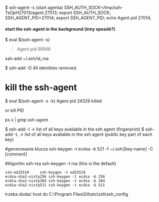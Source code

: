 
$ ssh-agent -s (start agenta)
SSH_AUTH_SOCK=/tmp/ssh-TsOpH27013/agent.27013; export SSH_AUTH_SOCK;
SSH_AGENT_PID=27014; export SSH_AGENT_PID;
echo Agent pid 27014;


#### start the ssh-agent in the background (inny sposób?)
$ eval $(ssh-agent -s)
> Agent pid 59566

ssh-add ~/.ssh/id_rsa

$ ssh-add -D
All identities removed.

# kill the ssh-agent
$ eval $(ssh-agent -s -k)
Agent pid 24329 killed

or kill PID

ps x | grep ssh-agent

$ ssh-add -l -> list of all keys avaliable in the ssh agent (fingerprint)
$ ssh-add -L -> list of all keys avaliable in the ssh agent (public key part of each key)

#generowanie klucza
ssh-keygen -t ecdsa -b 521 -f ~/.ssh/[key-name] -C [comment]

#Algoritm
ssh-rsa	ssh-keygen -t rsa (this is the default)

	ssh-ed25519		ssh-keygen -t ed25519
	ecdsa-sha2-nistp256	ssh-keygen -t ecdsa -b 256
	ecdsa-sha2-nistp384	ssh-keygen -t ecdsa -b 384
	ecdsa-sha2-nistp521	ssh-keygen -t ecdsa -b 521

trzeba dodać host do C:\Program Files\Git\etc\ssh\ssh_config